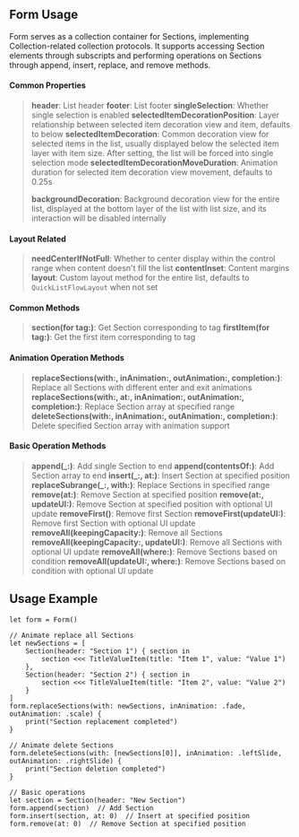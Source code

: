 ## Form Usage

Form serves as a collection container for Sections, implementing Collection-related collection protocols. It supports accessing Section elements through subscripts and performing operations on Sections through append, insert, replace, and remove methods.

#### Common Properties

> **header**: List header
> **footer**: List footer
> **singleSelection**: Whether single selection is enabled
> **selectedItemDecorationPosition**: Layer relationship between selected item decoration view and item, defaults to below
> **selectedItemDecoration**: Common decoration view for selected items in the list, usually displayed below the selected item layer with item size. After setting, the list will be forced into single selection mode
> **selectedItemDecorationMoveDuration**: Animation duration for selected item decoration view movement, defaults to 0.25s
>
> **backgroundDecoration**: Background decoration view for the entire list, displayed at the bottom layer of the list with list size, and its interaction will be disabled internally

#### Layout Related

> **needCenterIfNotFull**: Whether to center display within the control range when content doesn't fill the list
> **contentInset**: Content margins
> **layout**: Custom layout method for the entire list, defaults to `QuickListFlowLayout` when not set

#### Common Methods
> **section(for tag:)**: Get Section corresponding to tag
> **firstItem(for tag:)**: Get the first item corresponding to tag

#### Animation Operation Methods
> **replaceSections(with:, inAnimation:, outAnimation:, completion:)**: Replace all Sections with different enter and exit animations
> **replaceSections(with:, at:, inAnimation:, outAnimation:, completion:)**: Replace Section array at specified range
> **deleteSections(with:, inAnimation:, outAnimation:, completion:)**: Delete specified Section array with animation support

#### Basic Operation Methods
> **append(_:)**: Add single Section to end
> **append(contentsOf:)**: Add Section array to end
> **insert(_:, at:)**: Insert Section at specified position
> **replaceSubrange(_:, with:)**: Replace Sections in specified range
> **remove(at:)**: Remove Section at specified position
> **remove(at:, updateUI:)**: Remove Section at specified position with optional UI update
> **removeFirst()**: Remove first Section
> **removeFirst(updateUI:)**: Remove first Section with optional UI update
> **removeAll(keepingCapacity:)**: Remove all Sections
> **removeAll(keepingCapacity:, updateUI:)**: Remove all Sections with optional UI update
> **removeAll(where:)**: Remove Sections based on condition
> **removeAll(updateUI:, where:)**: Remove Sections based on condition with optional UI update

## Usage Example
```
let form = Form()

// Animate replace all Sections
let newSections = [
    Section(header: "Section 1") { section in
        section <<< TitleValueItem(title: "Item 1", value: "Value 1")
    },
    Section(header: "Section 2") { section in
        section <<< TitleValueItem(title: "Item 2", value: "Value 2")
    }
]
form.replaceSections(with: newSections, inAnimation: .fade, outAnimation: .scale) {
    print("Section replacement completed")
}

// Animate delete Sections
form.deleteSections(with: [newSections[0]], inAnimation: .leftSlide, outAnimation: .rightSlide) {
    print("Section deletion completed")
}

// Basic operations
let section = Section(header: "New Section")
form.append(section)  // Add Section
form.insert(section, at: 0)  // Insert at specified position
form.remove(at: 0)  // Remove Section at specified position
```